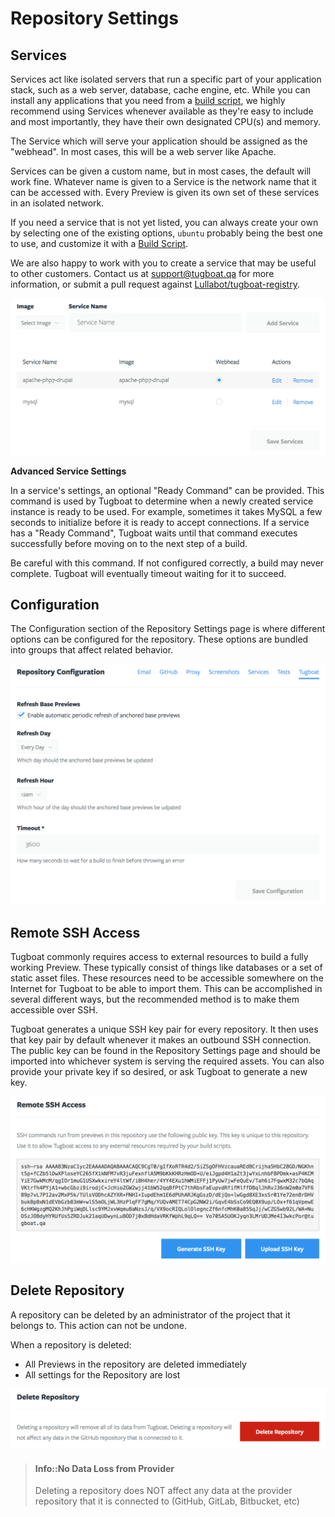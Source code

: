 # Repository Settings

## Services

Services act like isolated servers that run a specific part of your application
stack, such as a web server, database, cache engine, etc. While you can install
any applications that you need from a
[build script](../../../build-script/index.md), we highly recommend using
Services whenever available as they're easy to include and most importantly,
they have their own designated CPU(s) and memory.

The Service which will serve your application should be assigned as the
"webhead". In most cases, this will be a web server like Apache.

Services can be given a custom name, but in most cases, the default will work
fine. Whatever name is given to a Service is the network name that it can be
accessed with. Every Preview is given its own set of these services in an
isolated network.

If you need a service that is not yet listed, you can always create your own by
selecting one of the existing options, `ubuntu` probably being the best one to
use, and customize it with a [Build Script](../../../build-script/index.md).

We are also happy to work with you to create a service that may be useful to
other customers. Contact us at [support@tugboat.qa](mailto:support@tugboat.qa)
for more information, or submit a pull request against
[Lullabot/tugboat-registry](https://github.com/Lullabot/tugboat-registry).

![Services](_images/services.png)

**Advanced Service Settings**

In a service's settings, an optional "Ready Command" can be provided. This
command is used by Tugboat to determine when a newly created service instance is
ready to be used. For example, sometimes it takes MySQL a few seconds to
initialize before it is ready to accept connections. If a service has a "Ready
Command", Tugboat waits until that command executes successfully before moving
on to the next step of a build.

Be careful with this command. If not configured correctly, a build may never
complete. Tugboat will eventually timeout waiting for it to succeed.

## Configuration

The Configuration section of the Repository Settings page is where different
options can be configured for the repository. These options are bundled into
groups that affect related behavior.

![Repository Configuration](_images/repo-configuration.png)

## Remote SSH Access

Tugboat commonly requires access to external resources to build a fully working
Preview. These typically consist of things like databases or a set of static
asset files. These resources need to be accessible somewhere on the Internet for
Tugboat to be able to import them. This can be accomplished in several different
ways, but the recommended method is to make them accessible over SSH.

Tugboat generates a unique SSH key pair for every repository. It then uses that
key pair by default whenever it makes an outbound SSH connection. The public key
can be found in the Repository Settings page and should be imported into
whichever system is serving the required assets. You can also provide your
private key if so desired, or ask Tugboat to generate a new key.

![SSH Key Generator](_images/ssh.png)

## Delete Repository

A repository can be deleted by an administrator of the project that it belongs
to. This action can not be undone.

When a repository is deleted:

* All Previews in the repository are deleted immediately
* All settings for the Repository are lost

![Delete Repository](_images/repo-delete.png)

> #### Info::No Data Loss from Provider
>
> Deleting a repository does NOT affect any data at the provider repository that
> it is connected to (GitHub, GitLab, Bitbucket, etc)
